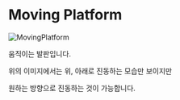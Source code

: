 # Moving Platform

![MovingPlatform](https://github.com/jslee629/RunAndJump/assets/67567206/3fdc6944-2b5f-44f6-8e63-435c10fe3337)

움직이는 발판입니다.

위의 이미지에서는 위, 아래로 진동하는 모습만 보이지만

원하는 방향으로 진동하는 것이 가능합니다.
